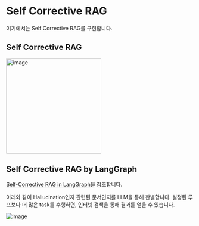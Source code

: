 # Self Corrective RAG

여기에서는 Self Corrective RAG를 구현합니다.

## Self Corrective RAG


<img width="255" alt="image" src="https://github.com/user-attachments/assets/e9f024b5-3425-48be-822f-0ca1738dd27f">


## Self Corrective RAG by LangGraph

[Self-Corrective RAG in LangGraph](https://github.com/vbarda/pandas-rag-langgraph/blob/main/demo.ipynb)을 참조합니다.

아래와 같이 Hallucination인지 관련된 문서인지를 LLM을 통해 판별합니다. 설정된 루프보다 더 많은 task를 수행하면, 인터넷 검색을 통해 결과를 얻을 수 있습니다.

![image](https://github.com/user-attachments/assets/b94d70a6-e740-44b0-9918-770c3ea64f2a)
